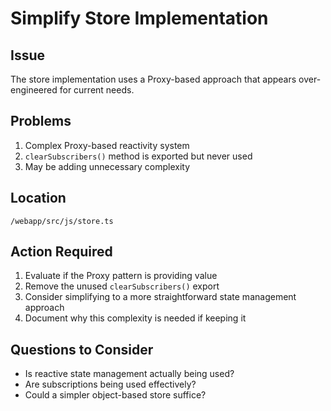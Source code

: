# Simplify Store Implementation

## Issue
The store implementation uses a Proxy-based approach that appears over-engineered for current needs.

## Problems
1. Complex Proxy-based reactivity system
2. `clearSubscribers()` method is exported but never used
3. May be adding unnecessary complexity

## Location
`/webapp/src/js/store.ts`

## Action Required
1. Evaluate if the Proxy pattern is providing value
2. Remove the unused `clearSubscribers()` export
3. Consider simplifying to a more straightforward state management approach
4. Document why this complexity is needed if keeping it

## Questions to Consider
- Is reactive state management actually being used?
- Are subscriptions being used effectively?
- Could a simpler object-based store suffice?